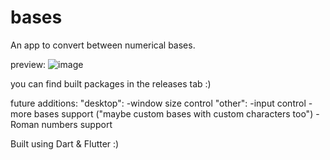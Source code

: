 # bases

An app to convert between numerical bases.

preview:
![image](https://user-images.githubusercontent.com/37732484/160165821-b6eb1aeb-e95f-4e14-a9e3-858e22f6c8fd.png)


you can find built packages in the releases tab :)

future additions:
    "desktop":
        -window size control
    "other":
        -input control
        -more bases support ("maybe custom bases with custom characters too")
        -Roman numbers support

Built using Dart & Flutter :)
